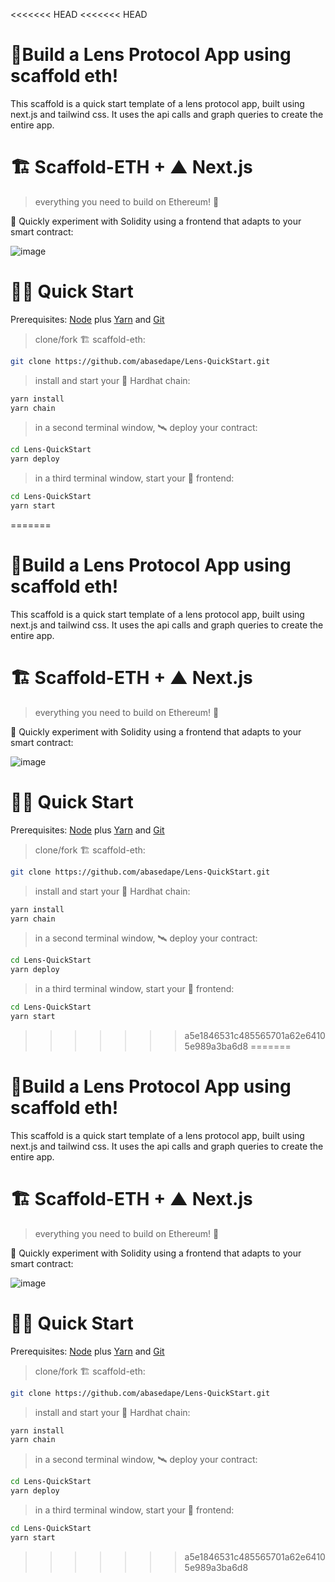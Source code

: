 <<<<<<< HEAD
<<<<<<< HEAD

# 🌿Build a Lens Protocol App using scaffold eth!

This scaffold is a quick start template of a lens protocol app, built using next.js and tailwind css. It uses the api calls and graph queries to create the entire app.

# 🏗 Scaffold-ETH + ▲ Next.js

> everything you need to build on Ethereum! 🚀

🧪 Quickly experiment with Solidity using a frontend that adapts to your smart contract:

![image](https://user-images.githubusercontent.com/2653167/124158108-c14ca380-da56-11eb-967e-69cde37ca8eb.png)


# 🏄‍♂️ Quick Start

Prerequisites: [Node](https://nodejs.org/en/download/) plus [Yarn](https://classic.yarnpkg.com/en/docs/install/) and [Git](https://git-scm.com/downloads)

> clone/fork 🏗 scaffold-eth:

```bash
git clone https://github.com/abasedape/Lens-QuickStart.git
```

> install and start your 👷‍ Hardhat chain:

```bash
yarn install
yarn chain
```

> in a second terminal window, 🛰 deploy your contract:

```bash
cd Lens-QuickStart
yarn deploy
```

> in a third terminal window, start your 📱 frontend:

```bash
cd Lens-QuickStart
yarn start
```


=======

# 🌿Build a Lens Protocol App using scaffold eth!

This scaffold is a quick start template of a lens protocol app, built using next.js and tailwind css. It uses the api calls and graph queries to create the entire app.

# 🏗 Scaffold-ETH + ▲ Next.js

> everything you need to build on Ethereum! 🚀

🧪 Quickly experiment with Solidity using a frontend that adapts to your smart contract:

![image](https://user-images.githubusercontent.com/2653167/124158108-c14ca380-da56-11eb-967e-69cde37ca8eb.png)


# 🏄‍♂️ Quick Start

Prerequisites: [Node](https://nodejs.org/en/download/) plus [Yarn](https://classic.yarnpkg.com/en/docs/install/) and [Git](https://git-scm.com/downloads)

> clone/fork 🏗 scaffold-eth:

```bash
git clone https://github.com/abasedape/Lens-QuickStart.git
```

> install and start your 👷‍ Hardhat chain:

```bash
yarn install
yarn chain
```

> in a second terminal window, 🛰 deploy your contract:

```bash
cd Lens-QuickStart
yarn deploy
```

> in a third terminal window, start your 📱 frontend:

```bash
cd Lens-QuickStart
yarn start
```


>>>>>>> a5e1846531c485565701a62e64105e989a3ba6d8
=======

# 🌿Build a Lens Protocol App using scaffold eth!

This scaffold is a quick start template of a lens protocol app, built using next.js and tailwind css. It uses the api calls and graph queries to create the entire app.

# 🏗 Scaffold-ETH + ▲ Next.js

> everything you need to build on Ethereum! 🚀

🧪 Quickly experiment with Solidity using a frontend that adapts to your smart contract:

![image](https://user-images.githubusercontent.com/2653167/124158108-c14ca380-da56-11eb-967e-69cde37ca8eb.png)


# 🏄‍♂️ Quick Start

Prerequisites: [Node](https://nodejs.org/en/download/) plus [Yarn](https://classic.yarnpkg.com/en/docs/install/) and [Git](https://git-scm.com/downloads)

> clone/fork 🏗 scaffold-eth:

```bash
git clone https://github.com/abasedape/Lens-QuickStart.git
```

> install and start your 👷‍ Hardhat chain:

```bash
yarn install
yarn chain
```

> in a second terminal window, 🛰 deploy your contract:

```bash
cd Lens-QuickStart
yarn deploy
```

> in a third terminal window, start your 📱 frontend:

```bash
cd Lens-QuickStart
yarn start
```


>>>>>>> a5e1846531c485565701a62e64105e989a3ba6d8
